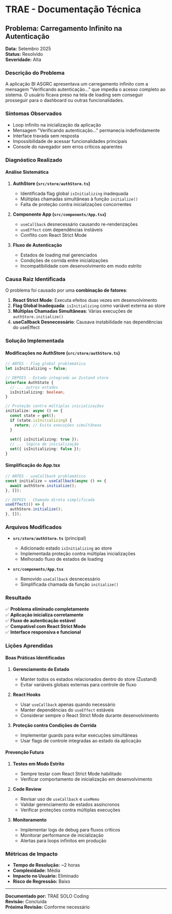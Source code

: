 # TRAE - Documentação Técnica

## Problema: Carregamento Infinito na Autenticação

**Data:** Setembro 2025  
**Status:** Resolvido  
**Severidade:** Alta  

### Descrição do Problema

A aplicação BI ASGRC apresentava um carregamento infinito com a mensagem "Verificando autenticação..." que impedia o acesso completo ao sistema. O usuário ficava preso na tela de loading sem conseguir prosseguir para o dashboard ou outras funcionalidades.

### Sintomas Observados

- Loop infinito na inicialização da aplicação
- Mensagem "Verificando autenticação..." permanecia indefinidamente
- Interface travada sem resposta
- Impossibilidade de acessar funcionalidades principais
- Console do navegador sem erros críticos aparentes

### Diagnóstico Realizado

#### Análise Sistemática

1. **AuthStore (`src/store/authStore.ts`)**
   - Identificada flag global `isInitializing` inadequada
   - Múltiplas chamadas simultâneas à função `initialize()`
   - Falta de proteção contra inicializações concorrentes

2. **Componente App (`src/components/App.tsx`)**
   - `useCallback` desnecessário causando re-renderizações
   - `useEffect` com dependências instáveis
   - Conflito com React Strict Mode

3. **Fluxo de Autenticação**
   - Estados de loading mal gerenciados
   - Condições de corrida entre inicializações
   - Incompatibilidade com desenvolvimento em modo estrito

### Causa Raiz Identificada

O problema foi causado por uma **combinação de fatores**:

1. **React Strict Mode**: Executa efeitos duas vezes em desenvolvimento
2. **Flag Global Inadequada**: `isInitializing` como variável externa ao store
3. **Múltiplas Chamadas Simultâneas**: Várias execuções de `authStore.initialize()`
4. **useCallback Desnecessário**: Causava instabilidade nas dependências do useEffect

### Solução Implementada

#### Modificações no AuthStore (`src/store/authStore.ts`)

```typescript
// ANTES - Flag global problemática
let isInitializing = false;

// DEPOIS - Estado integrado ao Zustand store
interface AuthState {
  // ... outros estados
  isInitializing: boolean;
}

// Proteção contra múltiplas inicializações
initialize: async () => {
  const state = get();
  if (state.isInitializing) {
    return; // Evita execuções simultâneas
  }
  
  set({ isInitializing: true });
  // ... lógica de inicialização
  set({ isInitializing: false });
}
```

#### Simplificação do App.tsx

```typescript
// ANTES - useCallback problemático
const initialize = useCallback(async () => {
  await authStore.initialize();
}, []);

// DEPOIS - Chamada direta simplificada
useEffect(() => {
  authStore.initialize();
}, []);
```

### Arquivos Modificados

- **`src/store/authStore.ts`** (principal)
  - Adicionado estado `isInitializing` ao store
  - Implementada proteção contra múltiplas inicializações
  - Melhorado fluxo de estados de loading

- **`src/components/App.tsx`**
  - Removido `useCallback` desnecessário
  - Simplificada chamada da função `initialize()`

### Resultado

✅ **Problema eliminado completamente**  
✅ **Aplicação inicializa corretamente**  
✅ **Fluxo de autenticação estável**  
✅ **Compatível com React Strict Mode**  
✅ **Interface responsiva e funcional**  

### Lições Aprendidas

#### Boas Práticas Identificadas

1. **Gerenciamento de Estado**
   - Manter todos os estados relacionados dentro do store (Zustand)
   - Evitar variáveis globais externas para controle de fluxo

2. **React Hooks**
   - Usar `useCallback` apenas quando necessário
   - Manter dependências do `useEffect` estáveis
   - Considerar sempre o React Strict Mode durante desenvolvimento

3. **Proteção contra Condições de Corrida**
   - Implementar guards para evitar execuções simultâneas
   - Usar flags de controle integradas ao estado da aplicação

#### Prevenção Futura

1. **Testes em Modo Estrito**
   - Sempre testar com React Strict Mode habilitado
   - Verificar comportamento de inicialização em desenvolvimento

2. **Code Review**
   - Revisar uso de `useCallback` e `useMemo`
   - Validar gerenciamento de estados assíncronos
   - Verificar proteções contra múltiplas execuções

3. **Monitoramento**
   - Implementar logs de debug para fluxos críticos
   - Monitorar performance de inicialização
   - Alertas para loops infinitos em produção

### Métricas de Impacto

- **Tempo de Resolução:** ~2 horas
- **Complexidade:** Média
- **Impacto no Usuário:** Eliminado
- **Risco de Regressão:** Baixo

---

**Documentado por:** TRAE SOLO Coding  
**Revisão:** Concluída  
**Próxima Revisão:** Conforme necessário